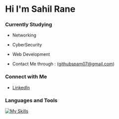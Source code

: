 # Hi  I'm Sahil Rane

### Currently Studying
- Networking
- CyberSecurity
- Web Development

- Contact Me through : (githubspam07@gmail.com)

### Connect with Me
- [LinkedIn](https://www.linkedin.com/in/sahil-rane-75a826286/)

### Languages and Tools
 [![My Skills](https://skillicons.dev/icons?i=python,packettraceraws,docker,java,html,css,javascript,sql&perline=9)](https://skillicons.dev)
